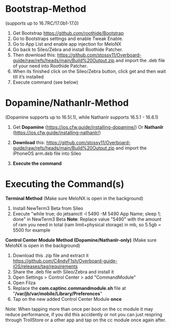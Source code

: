 # Bootstrap-Method
(supports up to 16.7RC/17.0b1-17.0)
1. Get Bootstrap https://github.com/roothide/Bootstrap
2. Go to Bootstraps settings and enable Tweak Enable.
3. Go to App List and enable app injection for MeloNX
4. Go back to Sileo/Zebra and install Roothide Patcher.
5. Then download this: https://github.com/stossy11/Overboard-guide/raw/refs/heads/main/Build%20Output.zip and import the .deb file of your need into Roothide Patcher.
6. When its finished click on the Sileo/Zebra button, click get and then wait till it’s installed
7. Execute command (see below)

# Dopamine/Nathanlr-Method
(Dopamine supports up to 16.5(.1), while Nathanlr supports 16.5.1 - 16.6.1)

1. Get **Dopamine** (https://ios.cfw.guide/installing-dopamine/) Or **Nathanlr** (https://ios.cfw.guide/installing-nathanlr/)

2. **Download** this: https://github.com/stossy11/Overboard-guide/raw/refs/heads/main/Build%20Output.zip and import the iPhoneOS arm.deb file into Sileo

3. **Execute the command**

# Executing the Command(s)

**Terminal Method** (Make sure MeloNX is open in the background)
1. Install NewTerm3 Beta from Sileo
2. Execute "while true; do jetsamctl -l 5490 -M 5490 App Name; sleep 1; done" in NewTerm3 Beta
**Note**: Replace value "5490" with the amount of ram you need in total (ram limit+physical storage) in mb, so 5.5gb = 5500 for example

**Control Center Module Method (Dopamine/Nathanlr-only)** (Make sure MeloNX is open in the background)
1. Download this .zip file and extract it https://github.com/C4ndyF1sh/Overboard-guide-iOS/releases/tag/requirements
2. Share the .deb file with Sileo/Zebra and install it
3. Open Settings > Control Center > add "CommandModule"
4. Open Filza
5. Replace the **com.captinc.commandmodule.sh** file at "**/var/jb/var/mobile/Library/Preferences**"
6. Tap on the new added Control Center Module **once**

Note:  When tapping more than once per boot on the cc module it may reduce performance, if you did this accidently or not you can just respring through TrollStore or a other app and tap on the cc module once again after.

